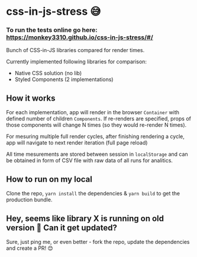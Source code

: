 # css-in-js-stress 😅
### To run the tests online go here: https://monkey3310.github.io/css-in-js-stress/#/
Bunch of CSS-in-JS libraries compared for render times.

Currently implemented following libraries for comparison:
* Native CSS solution (no lib)
* Styled Components (2 implementations)

## How it works

For each implementation, app will render in the browser `Container` with defined number of children `Components`. If re-renders are specified, props of those components will change N times (so they would re-render N times). 

For mesuring multiple full render cycles, after finishing rendering a cycle, app will navigate to next render iteration (full page reload)

All time mesurements are stored between session in `localStorage` and can be obtained in form of CSV file with raw data of all runs for analitics.

## How to run on my local

Clone the repo, `yarn install` the dependencies & `yarn build` to get the production bundle.

## Hey, seems like library X is running on old version 🤔 Can it get updated?

Sure, just ping me, or even better - fork the repo, update the dependencies and create a PR! 😊
